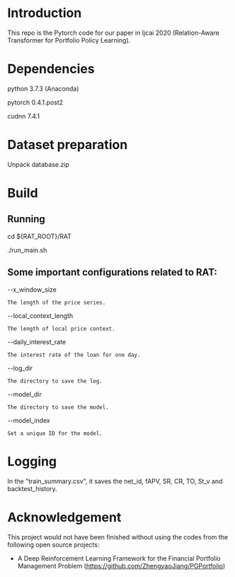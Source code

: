 # Introduction

This repo is the Pytorch code for our paper in Ijcai 2020 (Relation-Aware Transformer for Portfolio Policy Learning).

# Dependencies
python 3.7.3 (Anaconda)

pytorch 0.4.1.post2

cudnn 7.4.1

# Dataset preparation
Unpack database.zip

# Build
## Running

cd ${RAT_ROOT}/RAT

./run_main.sh


## Some important configurations related to RAT:


--x_window_size

    The length of the price series.
    
--local_context_length

    The length of local price context.
    
--daily_interest_rate

    The interest rate of the loan for one day.
    
--log_dir

    The directory to save the log.
    
--model_dir

    The directory to save the model.
    
--model_index

    Set a unique ID for the model.

# Logging
In the "train_summary.csv", it saves the net_id, fAPV, SR, CR, TO, St_v and backtest_history.

# Acknowledgement
This project would not have been finished without using the codes from the following open source projects:
* A Deep Reinforcement Learning Framework for the Financial Portfolio Management Problem (https://github.com/ZhengyaoJiang/PGPortfolio)

